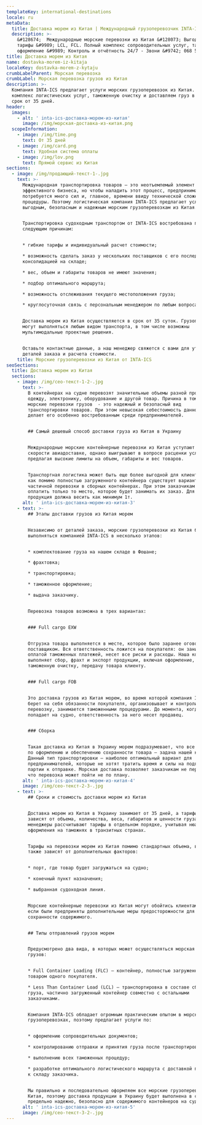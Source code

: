```yaml
---
templateKey: international-destinations
locale: ru
metaData:
  title: Доставка морем из Китая | Международный грузоперевозчик INTA-ICS
  description: >-
    &#128674;  Международные морские перевозки из Китая &#128073; Выгодные
    тарифы &#9989; LCL, FCL. Полный комплекс сопроводительных услуг, таможенное
    оформление &#9989; Контроль и отчётность 24/7 - Звони &#9742; 068 5555 999
title: Доставка морем из Китая
name: dostavka-morem-iz-kitaja
localeKey: dostavka-morem-z-kytaju
crumbLabelParent: Морская перевозка
crumbLabel: Морская перевозка грузов из Китая
description: >-
  Компания INTA-ICS предлагает услуги морских грузоперевозок из Китая. Проводим
  комплекс логистических услуг, таможенную очистку и доставляем груз в Украину в
  срок от 35 дней.
header:
  images:
    - alt: ' inta-ics-доставка-морем-из-китая'
      image: /img/морская-доставка-из-китая.png
  scopeInformation:
    - image: /img/time.png
      text: От 35 дней
    - image: /img/card.png
      text: Удобная система оплаты
    - image: /img/lov.png
      text: Прямой сервис из Китая
sections:
  - image: /img/продающий-текст-1-.jpg
    text: >-
      Международная транспортировка товаров — это неотъемлемый элемент
      эффективного бизнеса, но чтобы наладить этот процесс, предпринимателям
      потребуется много сил и, главное, времени ввиду технической сложности этой
      процедуры. Поэтому логистическая компания INTA-ICS предлагает услугу по
      выгодным, безопасным и надежным морским грузоперевозкам из Китая.


      Транспортировка судоходным транспортом от INTA-ICS востребована по
      следующим причинам:


      * гибкие тарифы и индивидуальный расчет стоимости;

      * возможность сделать заказ у нескольких поставщиков с его последующей
      консолидацией на складе;

      * вес, объем и габариты товаров не имеют значения;

      * подбор оптимального маршрута;

      * возможность отслеживания текущего местоположения груза;

      * круглосуточная связь с персональным менеджером по любым вопросам.


      Доставка морем из Китая осуществляется в срок от 35 суток. Грузоперевозки
      могут выполняться любым видом транспорта, в том числе возможны
      мультимодальные проектные решения.


      Оставьте контактные данные, а наш менеджер свяжется с вами для уточнения
      деталей заказа и расчета стоимости.
    title: Морские грузоперевозки из Китая от INTA-ICS
seoSections:
  title: Доставка морем из Китая
  sections:
    - image: /img/сео-текст-1-2-.jpg
      text: >-
        В контейнерах на судне перевозят значительные объемы разной продукции:
        одежду, электронику, оборудование и другой товар. Причина в том, что
        морские перевозки грузов  - это надежный и безопасный вид
        транспортировки товаров. При этом невысокая себестоимость данного метода
        делает его особенно востребованным среди предпринимателей.


        ## Самый дешевый способ доставки груза из Китая в Украину


        Международные морские контейнерные перевозки из Китая уступают в
        скорости авиадоставке, однако выигрывают в вопросе расценки услуги,
        предлагая высокие лимиты на объем, габариты и вес товаров.


        Транспортная логистика может быть еще более выгодной для клиентов, так
        как помимо полностью загруженного контейнера существует вариант
        частичной перевозки в сборных контейнерах. При этом заказчикам нужно
        оплатить только то место, которое будет занимать их заказ. Для этого
        продукция должна весить как минимум 1т.
      alt: ' inta-ics-доставка-морем-из-китая-3'
    - text: >-
        ## Этапы доставки грузов из Китая морем


        Независимо от деталей заказа, морские грузоперевозки из Китая будут
        выполняться компанией INTA-ICS в несколько этапов:


        * комплектование груза на нашем складе в Фошане;

        * фрахтовка;

        * транспортировка;

        * таможенное оформление;

        * выдача заказчику.


        Перевозка товаров возможна в трех вариантах:


        ### Full cargo EXW


        Отгрузка товара выполняется в месте, которое было заранее оговорено с
        поставщиком. Вся ответственность ложится на покупателя: он занимается
        оплатой таможенных платежей, несет все риски и расходы. Наша компания
        выполняет сбор, фрахт и экспорт продукции, включая оформление,
        таможенную очистку, передачу товара клиенту.


        ### Full cargo FOB


        Это доставка грузов из Китая морем, во время которой компания INTA-ICS
        берет на себя обязанности покупателя, организовывает и контролирует
        перевозку, занимается таможенными процедурами. До момента, когда груз
        попадает на судно, ответственность за него несет продавец.


        ### Сборка


        Такая доставка из Китая в Украину морем подразумевает, что все процедуры
        по оформлению и обеспечению сохранности товара — задача нашей компании.
        Данный тип транспортировки — наиболее оптимальный вариант для
        предпринимателей, которые не хотят тратить время и силы на подготовку
        партии к отправке. Морская доставка позволяет заказчикам не переживать,
        что перевозка может пойти не по плану.
      alt: ' inta-ics-доставка-морем-из-китая-4'
      image: /img/сео-текст-2-3-.jpg
    - text: >-
        ## Сроки и стоимость доставки морем из Китая


        Доставка морем из Китая в Украину занимает от 35 дней, а тарифы напрямую
        зависят от объема, количества, веса, габаритов и ценности груза. Наши
        менеджеры рассчитывают тарифы в отдельном порядке, учитывая нюансы
        оформления на таможнях в транзитных странах.


        Тарифы на перевозки морем из Китая помимо стандартных объема, веса,
        также зависят от дополнительных факторов:


        * порт, где товар будет загружаться на судно;

        * конечный пункт назначения;

        * выбранная судоходная линия.


        Морские контейнерные перевозки из Китая могут обойтись клиентам дороже,
        если были предприняты дополнительные меры предосторожности для
        сохранности содержимого.


        ## Типы отправлений грузов морем


        Предусмотрено два вида, в которых может осуществляться морская доставка
        грузов:


        * Full Container Loading (FLC) — контейнер, полностью загруженный
        товаром одного покупателя.

        * Less Than Container Load (LCL) — транспортировка в составе сборного
        груза, частично загруженный контейнер совместно с остальными
        заказчиками.


        Компания INTA-ICS обладает огромным практическим опытом в морских
        грузоперевозках, поэтому предлагает услуги по:


        * оформлению сопроводительных документов;

        * контролированию отправки и принятия груза после транспортировки;

        * выполнению всех таможенных процедур;

        * разработке оптимального логистического маршрута с доставкой продукции
        к складу заказчика.


        Мы правильно и последовательно оформляем все морские грузоперевозки из
        Китая, поэтому доставка продукции в Украину будет выполнена в срок и
        предельно надежно, безопасно для содержимого контейнеров на судне.
      alt: ' inta-ics-доставка-морем-из-китая-5'
      image: /img/сео-текст-3-2-.jpg
---
```

